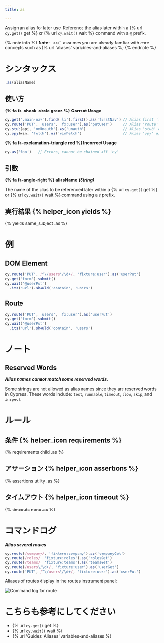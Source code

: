 ```yaml
---
title: as

---
```


Assign an alias for later use. Reference the alias later within a {% url `cy.get()` get %} or {% url `cy.wait()` wait %} command with a `@` prefix.

{% note info %}
**Note:** `.as()` assumes you are already familiar with core concepts such as {% url 'aliases' variables-and-aliases %}
{% endnote %}

# シンタックス

```javascript
.as(aliasName)
```

## 使い方

**{% fa fa-check-circle green %} Correct Usage**

```javascript
cy.get('.main-nav').find('li').first().as('firstNav') // Alias first 'li' as @firstNav
cy.route('PUT', 'users', 'fx:user').as('putUser')     // Alias 'route' as @putUser   
cy.stub(api, 'onUnauth').as('unauth')                 // Alias 'stub' as @unauth   
cy.spy(win, 'fetch').as('winFetch')                   // Alias 'spy' as @winFetch  
```

**{% fa fa-exclamation-triangle red %} Incorrect Usage**

```javascript
cy.as('foo')   // Errors, cannot be chained off 'cy'
```

## 引数

**{% fa fa-angle-right %} aliasName** ***(String)***

The name of the alias to be referenced later within a {% url `cy.get()` get %} or {% url `cy.wait()` wait %} command using a `@` prefix.

## 実行結果 {% helper_icon yields %}

{% yields same_subject .as %}

# 例

## DOM Element

```javascript
cy.route('PUT', /^\/users\/\d+/, 'fixture:user').as('userPut')
cy.get('form').submit()
cy.wait('@userPut')
  .its('url').should('contain', 'users')
```

## Route

```javascript
cy.route('PUT', 'users', 'fx:user').as('userPut')
cy.get('form').submit()
cy.wait('@userPut')
  .its('url').should('contain', 'users')
```

# ノート

## Reserved Words

***Alias names cannot match some reserved words.***

Some strings are not allowed as alias names since they are reserved words in Cypress. These words include: `test`, `runnable`, `timeout`, `slow`, `skip`, and `inspect`.

# ルール

## 条件 {% helper_icon requirements %}

{% requirements child .as %}

## アサーション {% helper_icon assertions %}

{% assertions utility .as %}

## タイムアウト {% helper_icon timeout %}

{% timeouts none .as %}

# コマンドログ

***Alias several routes***

```javascript
cy.route(/company/, 'fixture:company').as('companyGet')
cy.route(/roles/, 'fixture:roles').as('rolesGet')
cy.route(/teams/, 'fixture:teams').as('teamsGet')
cy.route(/users\/\d+/, 'fixture:user').as('userGet')
cy.route('PUT', /^\/users\/\d+/, 'fixture:user').as('userPut')
```

Aliases of routes display in the routes instrument panel:

![Command log for route](/img/api/as/routes-table-in-command-log.png)

# こちらも参考にしてください

- {% url `cy.get()` get %}
- {% url `cy.wait()` wait %}
- {% url 'Guides: Aliases' variables-and-aliases %}
